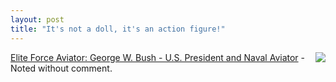 ```yaml
---
layout: post
title: "It's not a doll, it's an action figure!"
---
```




<a href='http://www.kbtoys.com/genProduct.html/PID/2431939/ctid/17/place/aguc?_ts=n&ls=collect&_e=3f464&_v=3F46433CcsAIe498EC6FD28F&_ts=y'><img src='http://images.kbtoys.com/g/toys/small/123116.jpg' align='right' border='0'/></a>
<a href="http://www.kbtoys.com/genProduct.html/PID/2431939/ctid/17/place/aguc?_ts=n&ls=collect&_e=3f464&_v=3F46433CcsAIe498EC6FD28F&_ts=y">Elite Force Aviator: George W. Bush - U.S. President and Naval Aviator</a> - Noted without comment.


